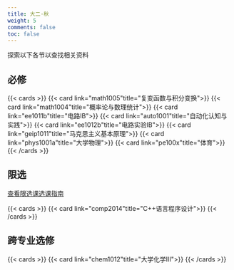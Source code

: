 ```yaml
---
title: 大二·秋
weight: 5
comments: false
toc: false
---
```

探索以下各节以查找相关资料
## 必修
<!--more-->
{{< cards >}}
{{< card link="math1005"title="复变函数与积分变换">}}
{{< card link="math1004"title="概率论与数理统计">}}
{{< card link="ee1011b"title="电路IB">}}
{{< card link="auto1001"title="自动化认知与实践">}}
{{< card link="ee1012b"title="电路实验IB">}}
{{< card link="geip1011"title="马克思主义基本原理">}}
{{< card link="phys1001a"title="大学物理">}}
{{< card link="pe100x"title="体育">}}
{{< /cards >}}
## 限选
[查看限选课选课指南](https://hoa.moe/blog/selecting-distributive-lessons/)
<!--more-->
{{< cards >}}
{{< card link="comp2014"title="C++语言程序设计">}}
{{< /cards >}}
## 跨专业选修
<!--more-->
{{< cards >}}
{{< card link="chem1012"title="大学化学III">}}
{{< /cards >}}


